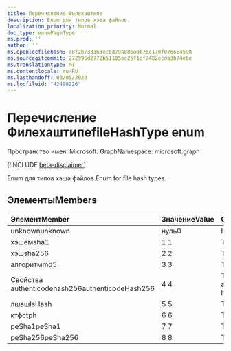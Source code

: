 ```yaml
---
title: Перечисление Филехаштипе
description: Enum для типов хэша файлов.
localization_priority: Normal
doc_type: enumPageType
ms.prod: ''
author: ''
ms.openlocfilehash: c8f2b733363ecbd79a885a0b76c170f076664590
ms.sourcegitcommit: 272996d2772b51105ec25f1cf7482ecda3b74ebe
ms.translationtype: MT
ms.contentlocale: ru-RU
ms.lasthandoff: 03/05/2020
ms.locfileid: "42498226"
---
```

# <a name="filehashtype-enum"></a><span data-ttu-id="a788c-103">Перечисление Филехаштипе</span><span class="sxs-lookup"><span data-stu-id="a788c-103">fileHashType enum</span></span>

<span data-ttu-id="a788c-104">Пространство имен: Microsoft. Graph</span><span class="sxs-lookup"><span data-stu-id="a788c-104">Namespace: microsoft.graph</span></span>

[!INCLUDE [beta-disclaimer](../../includes/beta-disclaimer.md)]

<span data-ttu-id="a788c-105">Enum для типов хэша файлов.</span><span class="sxs-lookup"><span data-stu-id="a788c-105">Enum for file hash types.</span></span>

## <a name="members"></a><span data-ttu-id="a788c-106">Элементы</span><span class="sxs-lookup"><span data-stu-id="a788c-106">Members</span></span>

|<span data-ttu-id="a788c-107">Элемент</span><span class="sxs-lookup"><span data-stu-id="a788c-107">Member</span></span>|<span data-ttu-id="a788c-108">Значение</span><span class="sxs-lookup"><span data-stu-id="a788c-108">Value</span></span>|<span data-ttu-id="a788c-109">Описание</span><span class="sxs-lookup"><span data-stu-id="a788c-109">Description</span></span>|
|:---|:---|:---|
|<span data-ttu-id="a788c-110">unknown</span><span class="sxs-lookup"><span data-stu-id="a788c-110">unknown</span></span>|<span data-ttu-id="a788c-111">нуль</span><span class="sxs-lookup"><span data-stu-id="a788c-111">0</span></span>|<span data-ttu-id="a788c-112">Неизвестный тип.</span><span class="sxs-lookup"><span data-stu-id="a788c-112">Unknown type.</span></span>|
|<span data-ttu-id="a788c-113">хэшем</span><span class="sxs-lookup"><span data-stu-id="a788c-113">sha1</span></span>|<span data-ttu-id="a788c-114">1 </span><span class="sxs-lookup"><span data-stu-id="a788c-114">1</span></span>|<span data-ttu-id="a788c-115">Тип хеша SHA1.</span><span class="sxs-lookup"><span data-stu-id="a788c-115">SHA1 hash type.</span></span>|
|<span data-ttu-id="a788c-116">хэш</span><span class="sxs-lookup"><span data-stu-id="a788c-116">sha256</span></span>|<span data-ttu-id="a788c-117">2 </span><span class="sxs-lookup"><span data-stu-id="a788c-117">2</span></span>| <span data-ttu-id="a788c-118">Тип хеша SHA256.</span><span class="sxs-lookup"><span data-stu-id="a788c-118">SHA256 hash type.</span></span>|
|<span data-ttu-id="a788c-119">алгоритм</span><span class="sxs-lookup"><span data-stu-id="a788c-119">md5</span></span>|<span data-ttu-id="a788c-120">3 </span><span class="sxs-lookup"><span data-stu-id="a788c-120">3</span></span>| <span data-ttu-id="a788c-121">Тип хеша MD5.</span><span class="sxs-lookup"><span data-stu-id="a788c-121">MD5 hash type.</span></span>|
|<span data-ttu-id="a788c-122">Свойства authenticodehash256</span><span class="sxs-lookup"><span data-stu-id="a788c-122">authenticodeHash256</span></span>|<span data-ttu-id="a788c-123">4 </span><span class="sxs-lookup"><span data-stu-id="a788c-123">4</span></span>| <span data-ttu-id="a788c-124">Тип хеша свойства authenticodehash256.</span><span class="sxs-lookup"><span data-stu-id="a788c-124">AuthenticodeHash256 hash type.</span></span>|
|<span data-ttu-id="a788c-125">лшаш</span><span class="sxs-lookup"><span data-stu-id="a788c-125">lsHash</span></span>|<span data-ttu-id="a788c-126">5 </span><span class="sxs-lookup"><span data-stu-id="a788c-126">5</span></span>| <span data-ttu-id="a788c-127">Тип хеша Лшаш.</span><span class="sxs-lookup"><span data-stu-id="a788c-127">LsHash hash type.</span></span>|
|<span data-ttu-id="a788c-128">ктф</span><span class="sxs-lookup"><span data-stu-id="a788c-128">ctph</span></span>|<span data-ttu-id="a788c-129">6 </span><span class="sxs-lookup"><span data-stu-id="a788c-129">6</span></span>| <span data-ttu-id="a788c-130">Тип хеша КТФ.</span><span class="sxs-lookup"><span data-stu-id="a788c-130">CTPH hash type.</span></span>|
|<span data-ttu-id="a788c-131">peSha1</span><span class="sxs-lookup"><span data-stu-id="a788c-131">peSha1</span></span>|<span data-ttu-id="a788c-132">7 </span><span class="sxs-lookup"><span data-stu-id="a788c-132">7</span></span>| <span data-ttu-id="a788c-133">Тип хеша PESHA1.</span><span class="sxs-lookup"><span data-stu-id="a788c-133">PESHA1 hash type.</span></span>|
|<span data-ttu-id="a788c-134">peSha256</span><span class="sxs-lookup"><span data-stu-id="a788c-134">peSha256</span></span>|<span data-ttu-id="a788c-135">8 </span><span class="sxs-lookup"><span data-stu-id="a788c-135">8</span></span>| <span data-ttu-id="a788c-136">Тип хеша PESHA256.</span><span class="sxs-lookup"><span data-stu-id="a788c-136">PESHA256 hash type.</span></span>|
